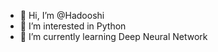 - 👋 Hi, I’m @Hadooshi
- 👀 I’m interested in Python
- 🌱 I’m currently learning Deep Neural Network

<!---
Hadooshi/Hadooshi is a ✨ special ✨ repository because its `README.md` (this file) appears on your GitHub profile.
You can click the Preview link to take a look at your changes.
--->
